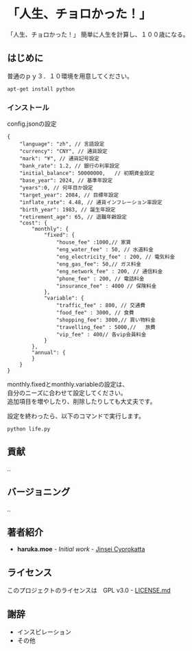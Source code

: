 # 「人生、チョロかった！」

「人生、チョロかった！」
簡単に人生を計算し、１００歳になる。

## はじめに

普通のｐｙ３．１０環境を用意してください。

```
apt-get install python
```

### インストール



config.jsonの設定

```
{
    "language": "zh", // 言語設定
    "currency": "CNY", // 通貨設定
    "mark": "¥", // 通貨記号設定
    "bank_rate": 1.2, // 銀行の利率設定
    "initial_balance": 50000000,   // 初期資金設定
    "base_year": 2024, // 基準年設定
    "years":0, // 何年目か設定
    "target_year": 2084, // 目標年設定
    "inflate_rate": 4.48, // 通貨インフレーション率設定
    "birth_year": 1983, // 誕生年設定
    "retirement_age": 65, // 退職年齢設定
    "cost": {
        "monthly": {
            "fixed": {
                "house_fee" :1000,// 家賃   
                "eng_water_fee" : 50, // 水道料金
                "eng_electricity_fee" : 200, // 電気料金
                "eng_gas_fee": 50,// ガス料金
                "eng_network_fee" : 200, // 通信料金
                "phone_fee" : 200, // 電話料金
                "insurance_fee" : 4000 // 保険料金
            },
            "variable": {
                "traffic_fee" : 800, // 交通費
                "food_fee" : 3000, // 食費
                "shopping_fee": 3000,// 買い物料金
                "travelling_fee" : 5000,//   旅費
                "vip_fee" : 400// 各vip会員料金
            }
        },
        "annual": {
        }
    }
}

```

monthly.fixedとmonthly.variableの設定は、  
自分のニーズに合わせて設定してください。  
追加項目を増やしたり、削除したりしても大丈夫です。  

設定を終わったら、以下のコマンドで実行します。

```
python life.py
```


## 貢献

..

## バージョニング

..

## 著者紹介

* **haruka.moe** - *Initial work* - [Jinsei Cyorokatta](https://github.com/jinseicyorokatta)


## ライセンス

このプロジェクトのライセンスは　GPL v3.0 -  [LICENSE.md](LICENSE.md) 

## 謝辞

* インスピレーション
* その他